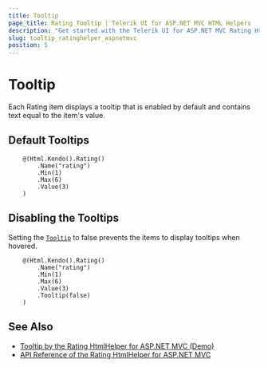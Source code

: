 ```yaml
---
title: Tooltip
page_title: Rating Tooltip | Telerik UI for ASP.NET MVC HTML Helpers
description: "Get started with the Telerik UI for ASP.NET MVC Rating HtmlHelper and learn how to configure the tooltip."
slug: tooltip_ratinghelper_aspnetmvc
position: 5
---
```


# Tooltip

Each Rating item displays a tooltip that is enabled by default and contains text equal to the item's value.

## Default Tooltips

```Razor
    @(Html.Kendo().Rating()
        .Name("rating")
        .Min(1)
        .Max(6)
        .Value(3)
    )
```

## Disabling the Tooltips

Setting the [`Tooltip`](https://docs.telerik.com/aspnet-mvc/api//Kendo.Mvc.UI.Fluent/RatingBuilder#tooltipsystemstring) to false prevents the items to display tooltips when hovered.

```Razor
    @(Html.Kendo().Rating()
        .Name("rating")
        .Min(1)
        .Max(6)
        .Value(3)
        .Tooltip(false)
    )
```

## See Also

* [Tooltip by the Rating HtmlHelper for ASP.NET MVC (Demo)](https://demos.telerik.com/aspnet-mvc/rating/tooltip)
* [API Reference of the Rating HtmlHelper for ASP.NET MVC](http://docs.telerik.com/aspnet-mvc/api/Kendo.Mvc/Rating)
